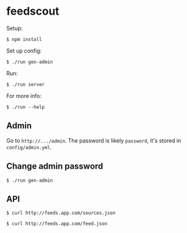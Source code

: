 # feedscout

Setup:

    $ npm install

Set up config:

    $ ./run gen-admin

Run:

    $ ./run server

For more info:

    $ ./run --help

Admin
-----

Go to `http://.../admin`. The password is likely `password`, it's stored in 
`config/admin.yml`.

Change admin password
---------------------

    $ ./run gen-admin

API
---

    $ curl http://feeds.app.com/sources.json

    $ curl http://feeds.app.com/feed.json
